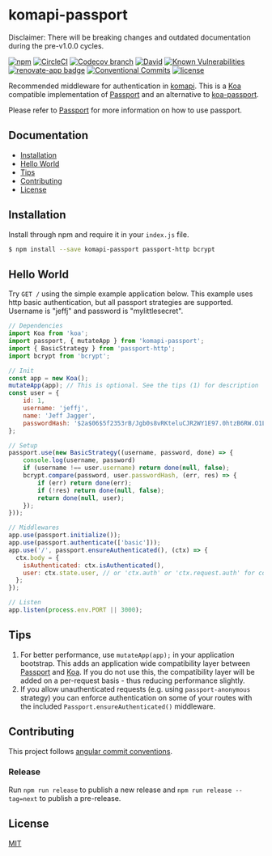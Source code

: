 # komapi-passport

Disclaimer: There will be breaking changes and outdated documentation during the pre-v1.0.0 cycles.

[![npm][npm-image]][npm-url]
[![CircleCI][circleci-image]][circleci-url]
[![Codecov branch][codecov-image]][codecov-url]
[![David][david-image]][david-url]
[![Known Vulnerabilities][snyk-image]][snyk-url]
[![renovate-app badge][renovate-image]][renovate-url]
[![Conventional Commits][conventional-commits-image]][conventional-commits-url]
[![license][license-image]][license-url]

Recommended middleware for authentication in [komapi](https://github.com/komapijs/komapi). This is a [Koa](https://github.com/koajs/koa) compatible implementation of [Passport](https://github.com/jaredhanson/passport) and an alternative to [koa-passport](https://github.com/rkusa/koa-passport).

Please refer to [Passport](https://github.com/jaredhanson/passport) for more information on how to use passport.

## Documentation
- [Installation](#installation)
- [Hello World](#hello-world)
- [Tips](#tips)
- [Contributing](#contributing)
- [License](#license)
  
<a id="installation"></a>
## Installation
Install through npm and require it in your `index.js` file.
```bash
$ npm install --save komapi-passport passport-http bcrypt
```

<a id="hello-world"></a>
## Hello World
Try `GET /` using the simple example application below. This example uses http basic authentication, but all passport strategies are supported.
Username is "jeffj" and password is "mylittlesecret".

```js
// Dependencies
import Koa from 'koa';
import passport, { mutateApp } from 'komapi-passport';
import { BasicStrategy } from 'passport-http';
import bcrypt from 'bcrypt';

// Init
const app = new Koa();
mutateApp(app); // This is optional. See the tips (1) for description
const user = {
    id: 1,
    username: 'jeffj',
    name: 'Jeff Jagger',
    passwordHash: '$2a$06$5f2353rB/Jgb0s8vRKteluCJR2WY1E97.0htzB6RW.O1LJa.BQamu' // mylittlesecret
};

// Setup
passport.use(new BasicStrategy((username, password, done) => {
    console.log(username, password)
    if (username !== user.username) return done(null, false);
    bcrypt.compare(password, user.passwordHash, (err, res) => {
        if (err) return done(err);
        if (!res) return done(null, false);
        return done(null, user);
    });
}));

// Middlewares
app.use(passport.initialize());
app.use(passport.authenticate(['basic']));
app.use('/', passport.ensureAuthenticated(), (ctx) => {
  ctx.body = {
    isAuthenticated: ctx.isAuthenticated(),
    user: ctx.state.user, // or 'ctx.auth' or 'ctx.request.auth' for consistency, regardless of passport user property
  };
});

// Listen
app.listen(process.env.PORT || 3000);
```

<a id="tips"></a>
## Tips
1. For better performance, use `mutateApp(app);` in your application bootstrap. This adds an application wide compatibility layer between [Passport](https://github.com/jaredhanson/passport) and [Koa](https://github.com/koajs/koa). If you do not use this, the compatibility layer will be added on a per-request basis - thus reducing performance slightly.
2. If you allow unauthenticated requests (e.g. using `passport-anonymous` strategy) you can enforce authentication on some of your routes with the included `Passport.ensureAuthenticated()` middleware. 

<a id="contributing"></a>
## Contributing

This project follows [angular commit conventions](https://github.com/angular/angular/blob/master/CONTRIBUTING.md#commit).
### Release

Run `npm run release` to publish a new release and `npm run release --tag=next` to publish a pre-release.

<a id="license"></a>
## License

  [MIT](LICENSE.md)


[npm-url]: https://npmjs.org/package/komapi-passport
[npm-image]: https://img.shields.io/npm/v/komapi-passport.svg
[circleci-url]: https://circleci.com/gh/komapijs/komapi-passport/tree/master
[circleci-image]: https://img.shields.io/circleci/project/github/komapijs/komapi-passport/master.svg
[codecov-url]: https://codecov.io/gh/komapijs/komapi-passport/tree/master
[codecov-image]: https://img.shields.io/codecov/c/github/komapijs/komapi-passport/master.svg
[david-url]: https://david-dm.org/komapijs/komapi-passport/master
[david-image]: https://img.shields.io/david/komapijs/komapi-passport/master.svg
[snyk-url]: https://snyk.io/test/github/komapijs/komapi-passport/master
[snyk-image]: https://snyk.io/test/github/komapijs/komapi-passport/master/badge.svg
[renovate-url]: https://renovateapp.com/
[renovate-image]: https://img.shields.io/badge/renovate-app-blue.svg
[conventional-commits-image]: https://img.shields.io/badge/Conventional%20Commits-1.0.0-yellow.svg
[conventional-commits-url]: https://conventionalcommits.org/
[license-url]: https://github.com/komapijs/komapi-passport/blob/master/LICENSE.md
[license-image]: https://img.shields.io/github/license/komapijs/komapi-passport.svg
